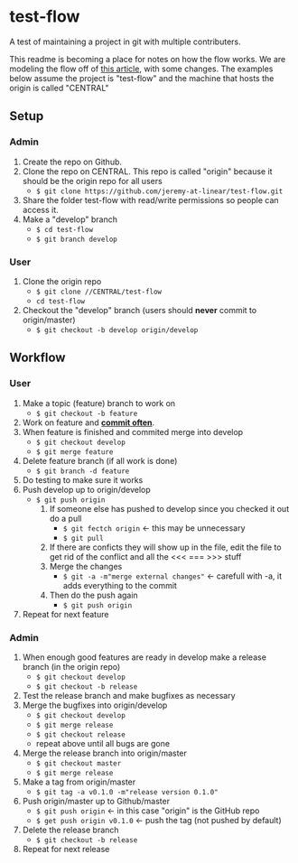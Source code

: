 # test-flow
A test of maintaining a project in git with multiple contributers.

This readme is becoming a place for notes on how the flow works.
We are modeling the flow off of [this article], with some changes.
The examples below assume the project is "test-flow" and the machine that hosts the origin is called "CENTRAL"

## Setup
### Admin
1. Create the repo on Github. 
2. Clone the repo on CENTRAL. This repo is called "origin" because it should be the origin repo for all users
   * `$ git clone https://github.com/jeremy-at-linear/test-flow.git`
3. Share the folder test-flow with read/write permissions so people can access it.
4. Make a "develop" branch
   * `$ cd test-flow`
   * `$ git branch develop`

### User
1. Clone the origin repo
   * `$ git clone //CENTRAL/test-flow`
   * `cd test-flow`
2. Checkout the "develop" branch (users should **never** commit to origin/master)
   * `$ git checkout -b develop origin/develop`

## Workflow
### User
1. Make a topic (feature) branch to work on
   * `$ git checkout -b feature`
2. Work on feature and **[commit often]**.
3. When feature is finished and commited merge into develop
   * `$ git checkout develop`
   * `$ git merge feature`
4. Delete feature branch (if all work is done)
   * `$ git branch -d feature`
5. Do testing to make sure it works
6. Push develop up to origin/develop
   * `$ git push origin`
      1. If someone else has pushed to develop since you checked it out do a pull
         * `$ git fectch origin` <- this may be unnecessary
         * `$ git pull`
      2. If there are conficts they will show up in the file, edit the file to get rid of the conflict and all the <<< === >>> stuff
      3. Merge the changes
         * `$ git -a -m"merge external changes"` <- carefull with -a, it adds everything to the commit
      4. Then do the push again
         * `$ git push origin`
7. Repeat for next feature

### Admin
1. When enough good features are ready in develop make a release branch (in the origin repo)
   * `$ git checkout develop`
   * `$ git checkout -b release`
2. Test the release branch and make bugfixes as necessary
3. Merge the bugfixes into origin/develop
   * `$ git checkout develop`
   * `$ git merge release`
   * `$ git checkout release`
   * repeat above until all bugs are gone
4. Merge the release branch into origin/master
   * `$ git checkout master`
   * `$ git merge release`
5. Make a tag from origin/master
   * `$ git tag -a v0.1.0 -m"release version 0.1.0"`
6. Push origin/master up to Github/master
   * `$ git push origin` <- in this case "origin" is the GitHub repo
   * `$ get push origin v0.1.0` <- push the tag (not pushed by default)
7. Delete the release branch
   * `$ git checkout -b release`
8. Repeat for next release

[this article]: http://nvie.com/posts/a-successful-git-branching-model/
[commit often]: https://git-scm.com/book/en/v2/Git-Basics-Recording-Changes-to-the-Repository
